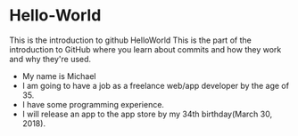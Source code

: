 # Hello-World
This is the introduction to github HelloWorld 
This is the part of the introduction to GitHub where you learn about commits and how they work and why they're used. 
- My name is Michael 
- I am going to have a job as a freelance web/app developer by the age of 35. 
- I have some programming experience.
- I will release an app to the app store by my 34th birthday(March 30, 2018).
